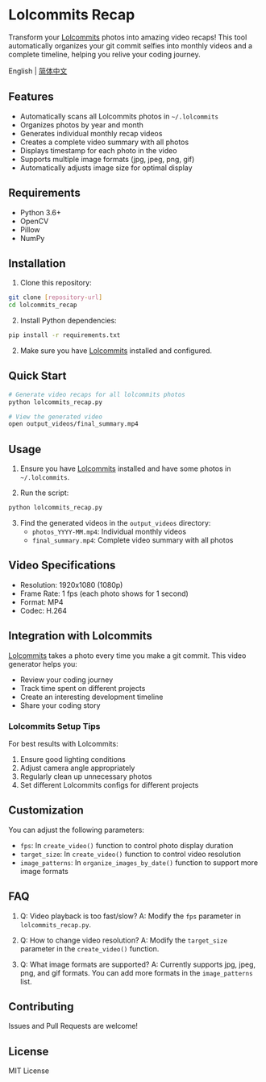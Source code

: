# Lolcommits Recap

Transform your [Lolcommits](https://github.com/lolcommits/lolcommits) photos into amazing video recaps! This tool automatically organizes your git commit selfies into monthly videos and a complete timeline, helping you relive your coding journey.

English | [简体中文](./README.md)

## Features

- Automatically scans all Lolcommits photos in `~/.lolcommits`
- Organizes photos by year and month
- Generates individual monthly recap videos
- Creates a complete video summary with all photos
- Displays timestamp for each photo in the video
- Supports multiple image formats (jpg, jpeg, png, gif)
- Automatically adjusts image size for optimal display

## Requirements

- Python 3.6+
- OpenCV
- Pillow
- NumPy

## Installation

1. Clone this repository:
```bash
git clone [repository-url]
cd lolcommits_recap
```

2. Install Python dependencies:
```bash
pip install -r requirements.txt
```

2. Make sure you have [Lolcommits](https://github.com/lolcommits/lolcommits) installed and configured.

## Quick Start

```bash
# Generate video recaps for all lolcommits photos
python lolcommits_recap.py

# View the generated video
open output_videos/final_summary.mp4
```

## Usage

1. Ensure you have [Lolcommits](https://github.com/lolcommits/lolcommits) installed and have some photos in `~/.lolcommits`.

2. Run the script:
```bash
python lolcommits_recap.py
```

3. Find the generated videos in the `output_videos` directory:
   - `photos_YYYY-MM.mp4`: Individual monthly videos
   - `final_summary.mp4`: Complete video summary with all photos

## Video Specifications

- Resolution: 1920x1080 (1080p)
- Frame Rate: 1 fps (each photo shows for 1 second)
- Format: MP4
- Codec: H.264

## Integration with Lolcommits

[Lolcommits](https://github.com/lolcommits/lolcommits) takes a photo every time you make a git commit. This video generator helps you:

- Review your coding journey
- Track time spent on different projects
- Create an interesting development timeline
- Share your coding story

### Lolcommits Setup Tips

For best results with Lolcommits:

1. Ensure good lighting conditions
2. Adjust camera angle appropriately
3. Regularly clean up unnecessary photos
4. Set different Lolcommits configs for different projects

## Customization

You can adjust the following parameters:

- `fps`: In `create_video()` function to control photo display duration
- `target_size`: In `create_video()` function to control video resolution
- `image_patterns`: In `organize_images_by_date()` function to support more image formats

## FAQ

1. Q: Video playback is too fast/slow?
   A: Modify the `fps` parameter in `lolcommits_recap.py`.

2. Q: How to change video resolution?
   A: Modify the `target_size` parameter in the `create_video()` function.

3. Q: What image formats are supported?
   A: Currently supports jpg, jpeg, png, and gif formats. You can add more formats in the `image_patterns` list.

## Contributing

Issues and Pull Requests are welcome!

## License

MIT License
